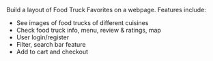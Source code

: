 

  Build a layout of Food Truck Favorites on a webpage. Features include:
- See images of food trucks of different cuisines
- Check food truck info, menu, review & ratings, map
- User login/register
- Filter, search bar feature
- Add to cart and checkout
